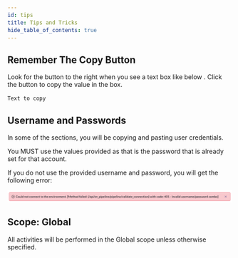 ```yaml
---
id: tips
title: Tips and Tricks
hide_table_of_contents: true
---
```


## Remember The Copy Button

Look for the button to the right when you see a text box like below . Click the button to copy the value in the box. 

```
Text to copy
```

## Username and Passwords

In some of the sections, you will be copying and pasting user credentials. 

You MUST use the values provided as that is the password that is already set for that account. 

If you do not use the provided username and password, you will get the following error:

![relative](/img/lab-aemc/2023-07-31-12-39-48.png)

## Scope: Global

All activities will be performed in the Global scope unless otherwise specified. 